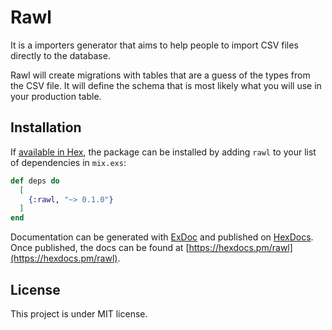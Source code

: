 # Rawl

It is a importers generator that aims to help people to import CSV
files directly to the database.

Rawl will create migrations with tables that are a guess of the types
from the CSV file. It will define the schema that is most likely what
you will use in your production table.

## Installation

If [available in Hex](https://hex.pm/docs/publish), the package can be installed
by adding `rawl` to your list of dependencies in `mix.exs`:

```elixir
def deps do
  [
    {:rawl, "~> 0.1.0"}
  ]
end
```

Documentation can be generated with [ExDoc](https://github.com/elixir-lang/ex_doc)
and published on [HexDocs](https://hexdocs.pm). Once published, the docs can
be found at [https://hexdocs.pm/rawl](https://hexdocs.pm/rawl).

## License

This project is under MIT license.
